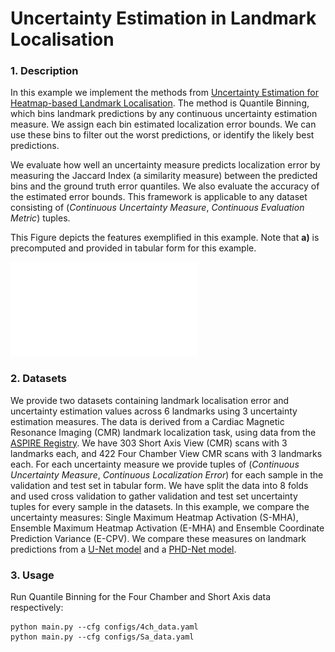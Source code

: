 # Uncertainty Estimation in Landmark Localisation

### 1. Description
In this example we implement the methods from [Uncertainty Estimation for Heatmap-based Landmark Localisation](placeholder_link). The method is Quantile Binning, which bins landmark predictions by any continuous uncertainty estimation measure. We assign each bin estimated localization error bounds. We can use these bins to filter out the worst predictions, or identify the likely best predictions.

We evaluate how well an uncertainty measure predicts localization error by measuring the Jaccard Index (a similarity measure) between the predicted bins and the ground truth error quantiles. We also evaluate the accuracy of the estimated error bounds. This framework is applicable to any dataset consisting of (*Continuous Uncertainty Measure*, *Continuous Evaluation Metric*) tuples.

This Figure depicts the features exemplified in this example. Note that **a)** is precomputed and provided in tabular form for this example.

![Quantile Binning Framework](figures/quantile_binning.pdf)


### 2. Datasets

We provide two datasets containing landmark localisation error and uncertainty estimation values across 6 landmarks using 3 uncertainty estimation measures. The data is derived from a Cardiac Magnetic Resonance Imaging (CMR) landmark localization task, using data from the [ASPIRE Registry](https://erj.ersjournals.com/content/39/4/945). We have 303 Short Axis View (CMR) scans with 3 landmarks each, and 422 Four Chamber View CMR scans with 3 landmarks each. For each uncertainty measure we provide tuples of (*Continuous Uncertainty Measure*, *Continuous Localization Error*) for each sample in the validation and test set in tabular form. We have split the data into 8 folds and used cross validation to gather validation and test set uncertainty tuples for every sample in the datasets. In this example, we compare the uncertainty measures: Single Maximum Heatmap Activation (S-MHA), Ensemble Maximum Heatmap Activation (E-MHA) and Ensemble Coordinate Prediction Variance (E-CPV). We compare these measures on landmark predictions from a [U-Net model](https://link.springer.com/content/pdf/10.1007/978-3-319-24574-4_28.pdf) and a [PHD-Net model](https://ieeexplore.ieee.org/document/9433895/).




### 3. Usage
Run Quantile Binning for the Four Chamber and Short Axis data respectively:
```
python main.py --cfg configs/4ch_data.yaml
python main.py --cfg configs/Sa_data.yaml
```

